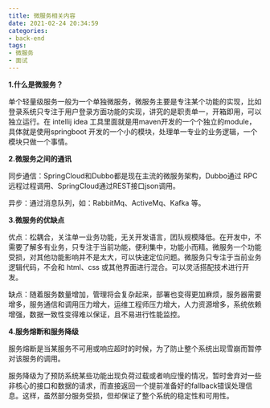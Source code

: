 ```yaml
---
title: 微服务相关内容
date: 2021-02-24 20:34:59
categories:
- back-end
tags:
- 微服务
- 面试
---
```

**1.什么是微服务？**

单个轻量级服务一般为一个单独微服务，微服务主要是专注某个功能的实现，比如登录系统只专注于用户登录方面功能的实现，讲究的是职责单一，开箱即用，可以独立运行。在 intellij idea 工具里面就是用maven开发的一个个独立的module，具体就是使用springboot 开发的一个小的模块，处理单一专业的业务逻辑，一个模块只做一个事情。
<!--more-->

 

**2.微服务之间的通讯**

同步通信：SpringCloud和Dubbo都是现在主流的微服务架构，Dubbo通过 RPC 远程过程调用、SpringCloud通过REST接口json调用。

异步：通过消息队列，如：RabbitMq、ActiveMq、Kafka 等。

 

**3.微服务的优缺点**

优点：松耦合，关注单一业务功能，无关开发语言，团队规模降低。在开发中，不需要了解多有业务，只专注于当前功能，便利集中，功能小而精。微服务一个功能受损，对其他功能影响并不是太大，可以快速定位问题。微服务只专注于当前业务逻辑代码，不会和 html、css 或其他界面进行混合。可以灵活搭配技术进行开发。

缺点：随着服务数量增加，管理将会复杂起来，部署也变得更加麻烦，服务器需要增多，服务通信和调用压力增大，运维工程师压力增大，人力资源增多，系统依赖增强，数据一致性变得难以保证，且不易进行性能监控。

 

**4.服务熔断和服务降级**

服务熔断是当某服务不可用或响应超时的时候，为了防止整个系统出现雪崩而暂停对该服务的调用。

服务降级为了预防系统某些功能出现负荷过载或者响应慢的情况，暂时舍弃对一些非核心的接口和数据的请求，而直接返回一个提前准备好的fallback错误处理信息。这样，虽然部分服务受损，但却保证了整个系统的稳定性和可用性。